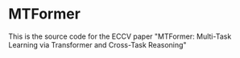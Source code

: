 # MTFormer
This is the source code for the ECCV paper "MTFormer: Multi-Task Learning via Transformer and Cross-Task Reasoning"

